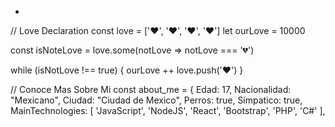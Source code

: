 -
// Love Declaration
const love = ['❤', '❤', '❤', '❤']
let ourLove = 10000

const isNoteLove = love.some(notLove => notLove === '💔')

while (isNotLove !== true) {
  ourLove ++
  love.push('❤')
}

// Conoce Mas Sobre Mi
const about_me = {
    Edad: 17,
    Nacionalidad: "Mexicano",
    Ciudad: "Ciudad de Mexico",
    Perros: true,
    Simpatico: true,
    MainTechnologies: [
      'JavaScript', 'NodeJS', 'React', 'Bootstrap', 'PHP', 'C#'
    ],

<!---
Sebastianvazq/Sebastianvazq is a ✨ special ✨ repository because its `README.md` (this file) appears on your GitHub profile.
You can click the Preview link to take a look at your changes.
--->

